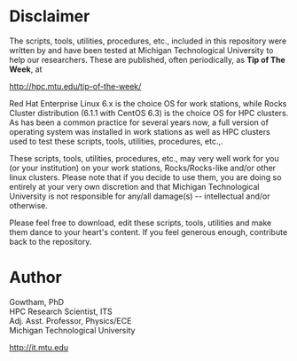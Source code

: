 Disclaimer
===

The scripts, tools, utilities, procedures, etc., included in this repository were written by and have been tested at Michigan Technological University to help our researchers. These are published, often periodically, as **Tip of The Week**, at   

  http://hpc.mtu.edu/tip-of-the-week/    

Red Hat Enterprise Linux 6.x is the choice OS for work stations, while Rocks Cluster distribution (6.1.1 with CentOS 6.3) is the choice OS for HPC clusters. As has been a common practice for several years now, a full version of operating system was installed in work stations as well as HPC clusters used to test these scripts, tools, utilities, procedures, etc.,.  

These scripts, tools, utilities, procedures, etc., may very well work for you (or your institution) on your work stations, Rocks/Rocks-like and/or other linux clusters. Please note that if you decide to use them, you are doing so entirely at your very own discretion and that Michigan Technological University is not responsible for any/all damage(s) -- intellectual and/or otherwise.      

Please feel free to download, edit these scripts, tools, utilities and make them dance to your heart's content. If you feel generous enough, contribute back to the repository.     



Author
===
Gowtham, PhD    
HPC Research Scientist, ITS    
Adj. Asst. Professor, Physics/ECE     
Michigan Technological University    

http://it.mtu.edu   

